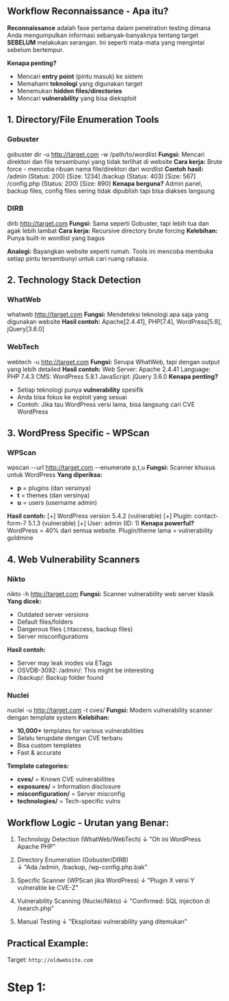 
## **Workflow Reconnaissance - Apa itu?**

**Reconnaissance** adalah fase pertama dalam penetration testing dimana Anda mengumpulkan informasi sebanyak-banyaknya tentang target **SEBELUM** melakukan serangan. Ini seperti mata-mata yang mengintai sebelum bertempur.

**Kenapa penting?**
- Mencari **entry point** (pintu masuk) ke sistem
- Memahami **teknologi** yang digunakan target
- Menemukan **hidden files/directories** 
- Mencari **vulnerability** yang bisa dieksploit

## **1. Directory/File Enumeration Tools**

### **Gobuster**
gobuster dir -u http://target.com -w /path/to/wordlist
**Fungsi:** Mencari direktori dan file tersembunyi yang tidak terlihat di website
**Cara kerja:** Brute force - mencoba ribuan nama file/direktori dari wordlist
**Contoh hasil:**
/admin       (Status: 200) [Size: 1234]
/backup      (Status: 403) [Size: 567] 
/config.php  (Status: 200) [Size: 890]
**Kenapa berguna?** Admin panel, backup files, config files sering tidak dipublish tapi bisa diakses langsung

### **DIRB**
dirb http://target.com
**Fungsi:** Sama seperti Gobuster, tapi lebih tua dan agak lebih lambat
**Cara kerja:** Recursive directory brute forcing
**Kelebihan:** Punya built-in wordlist yang bagus

**Analogi:** Bayangkan website seperti rumah. Tools ini mencoba membuka setiap pintu tersembunyi untuk cari ruang rahasia.

## **2. Technology Stack Detection**

### **WhatWeb**
whatweb http://target.com
**Fungsi:** Mendeteksi teknologi apa saja yang digunakan website
**Hasil contoh:**
Apache[2.4.41], PHP[7.4], WordPress[5.8], jQuery[3.6.0]
### **WebTech**
webtech -u http://target.com
**Fungsi:** Serupa WhatWeb, tapi dengan output yang lebih detailed
**Hasil contoh:**
Web Server: Apache 2.4.41
Language: PHP 7.4.3
CMS: WordPress 5.8.1
JavaScript: jQuery 3.6.0
**Kenapa penting?** 
- Setiap teknologi punya **vulnerability** spesifik
- Anda bisa fokus ke exploit yang sesuai
- Contoh: Jika tau WordPress versi lama, bisa langsung cari CVE WordPress

## **3. WordPress Specific - WPScan**

### **WPScan**
wpscan --url http://target.com --enumerate p,t,u
**Fungsi:** Scanner khusus untuk WordPress
**Yang diperiksa:**
- **p** = plugins (dan versinya)
- **t** = themes (dan versinya) 
- **u** = users (username admin)

**Hasil contoh:**
[+] WordPress version 5.4.2 (vulnerable)
[+] Plugin: contact-form-7 5.1.3 (vulnerable)
[+] User: admin (ID: 1)
**Kenapa powerful?** WordPress = 40% dari semua website. Plugin/theme lama = vulnerability goldmine

## **4. Web Vulnerability Scanners**

### **Nikto**
nikto -h http://target.com
**Fungsi:** Scanner vulnerability web server klasik
**Yang dicek:**
- Outdated server versions
- Default files/folders
- Dangerous files (.htaccess, backup files)
- Server misconfigurations

**Hasil contoh:**
+ Server may leak inodes via ETags
+ OSVDB-3092: /admin/: This might be interesting
+ /backup/: Backup folder found
### **Nuclei**
nuclei -u http://target.com -t cves/
**Fungsi:** Modern vulnerability scanner dengan template system
**Kelebihan:**
- **10,000+** templates for various vulnerabilities
- Selalu terupdate dengan CVE terbaru
- Bisa custom templates
- Fast & accurate

**Template categories:**
- **cves/** = Known CVE vulnerabilities
- **exposures/** = Information disclosure
- **misconfiguration/** = Server misconfig
- **technologies/** = Tech-specific vulns

## **Workflow Logic - Urutan yang Benar:**

1. Technology Detection (WhatWeb/WebTech)
   ↓
   "Oh ini WordPress Apache PHP"
   
2. Directory Enumeration (Gobuster/DIRB)  
   ↓
   "Ada /admin, /backup, /wp-config.php.bak"
   
3. Specific Scanner (WPScan jika WordPress)
   ↓
   "Plugin X versi Y vulnerable ke CVE-Z"
   
4. Vulnerability Scanning (Nuclei/Nikto)
   ↓
   "Confirmed: SQL injection di /search.php"
   
5. Manual Testing
   ↓
   "Eksploitasi vulnerability yang ditemukan"
## **Practical Example:**

Target: `http://oldwebsite.com`

# Step 1:
